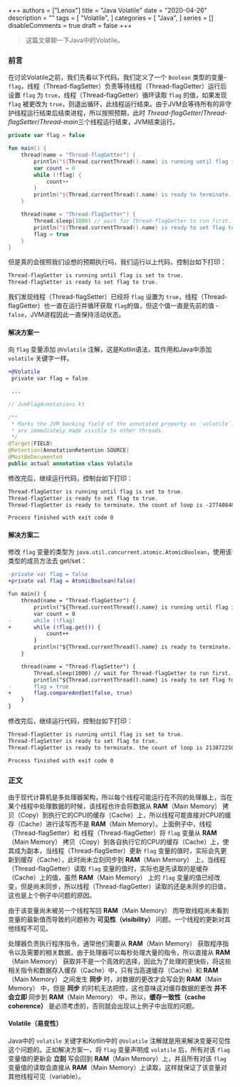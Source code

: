 +++
authors = ["Lenox"]
title = "Java Volatile"
date = "2020-04-26"
description = ""
tags = [
    "Volatile",
]
categories = [
    "Java",
]
series = []
disableComments = true
draft = false
+++

> 这篇文章聊一下Java中的Volatile。

### 前言

在讨论Volatile之前，我们先看以下代码。我们定义了一个 `Boolean` 类型的变量-`flag`，线程（Thread-flagSetter）负责等待线程（Thread-flagGetter）运行后设置 `flag` 为 `true`，线程（Thread-flagGetter）循环读取 `flag` 的值，如果发现 `flag` 被更改为 `true`，则退出循环，此线程运行结束。由于JVM会等待所有的非守护线程运行结束后结束进程，所以按照预期，此时 *Thread-flagGetter*/*Thread-flagSetter*/*Thread-main*三个线程运行结束，JVM结束运行。

```kotlin
private var flag = false

fun main() {
    thread(name = "Thread-flagGetter") {
        println("${Thread.currentThread().name} is running until flag is set to true.")
        var count = 0
        while (!flag) {
            count++
        }
        println("${Thread.currentThread().name} is ready to terminate. the count of loop is $count")
    }

    thread(name = "Thread-flagSetter") {
        Thread.sleep(1000) // wait for Thread-flagGetter to run first.
        println("${Thread.currentThread().name} is ready to set flag to true.")
        flag = true
    }
}
```

但是真的会按照我们设想的预期执行吗，我们运行以上代码，控制台如下打印：

```txt
Thread-flagGetter is running until flag is set to true.
Thread-flagSetter is ready to set flag to true.
```

我们发现线程（Thread-flagSetter）已经将 `flag` 设置为 `true`，线程（Thread-flagGetter）也一直在运行并循环获取 `flag`的值，但这个值一直是先前的值 - `false`，JVM进程因此一直保持活动状态。

#### 解决方案一

向 `flag` 变量添加 `@Volatile` 注解，这是Kotlin语法，其作用和Java中添加 `volatile` 关键字一样。

```diff
+@Volatile 
 private var flag = false

 ...

```

```kotlin
// JvmFlagAnnotations.kt

/**
 * Marks the JVM backing field of the annotated property as `volatile`, meaning that writes to this field
 * are immediately made visible to other threads.
 */
@Target(FIELD)
@Retention(AnnotationRetention.SOURCE)
@MustBeDocumented
public actual annotation class Volatile
```

修改完后，继续运行代码，控制台如下打印：

```txt
Thread-flagGetter is running until flag is set to true.
Thread-flagSetter is ready to set flag to true.
Thread-flagGetter is ready to terminate. the count of loop is -27740848

Process finished with exit code 0
```

#### 解决方案二

修改 `flag` 变量的类型为 `java.util.concurrent.atomic.AtomicBoolean`，使用该类型的成员方法去 get/set：

```diff
-private var flag = false
+private val flag = AtomicBoolean(false)

fun main() {
    thread(name = "Thread-flagGetter") {
        println("${Thread.currentThread().name} is running until flag is set to true.")
        var count = 0
-       while (!flag)
+       while (!flag.get()) {
            count++
        }
        println("${Thread.currentThread().name} is ready to terminate. the count of loop is $count")
    }

    thread(name = "Thread-flagSetter") {
        Thread.sleep(1000) // wait for Thread-flagGetter to run first.
        println("${Thread.currentThread().name} is ready to set flag to true.")
-       flag = true
+       flag.compareAndSet(false, true)
    }
}
```

修改完后，继续运行代码，控制台如下打印：

```txt
Thread-flagGetter is running until flag is set to true.
Thread-flagSetter is ready to set flag to true.
Thread-flagGetter is ready to terminate. the count of loop is 213872250

Process finished with exit code 0
```

### 正文

由于现代计算机是多处理器架构，所以每个线程可能运行在不同的处理器上，当在某个线程中处理数据的时候，该线程也许会将数据从 **RAM**（Main Memory） 拷贝（Copy）到执行它的CPU的缓存（Cache）上，所以线程可能直接对CPU的缓存（Cache）进行读写而不是 **RAM**（Main Memory）。上面例子中，线程（Thread-flagSetter）和 线程（Thread-flagGetter）将 `flag` 变量从 **RAM**（Main Memory） 拷贝（Copy）到各自执行它的CPU的缓存（Cache）上，使其成为副本，当线程（Thread-flagSetter）更新 `flag` 变量的值时，实际会先更新到缓存（Cache），此时尚未立刻同步到 **RAM**（Main Memory） 上，当线程（Thread-flagGetter）读取 `flag` 变量的值时，实际也是先读取的是缓存（Cache）上的值，虽然 **RAM**（Main Memory） 上的 `flag` 变量的值已经改变，但是尚未同步，所以线程（Thread-flagGetter）读取的还是未同步的旧值，这也是上个例子中问题的原因。

由于该变量尚未被另一个线程写回 **RAM**（Main Memory） 而导致线程尚未看到变量的最新值而导致的问题称为 **可见性（visibility）** 问题。一个线程的更新对其他线程不可见。

处理器负责执行程序指令，通常他们需要从 **RAM**（Main Memory） 获取程序指令以及需要的相关数据，由于处理器可以每秒处理大量的指令，所以直接从 **RAM**（Main Memory） 获取并不是一个高效的选择，因此为了处理的更快些，将这些相关指令和数据存入缓存（Cache）中，只有当高速缓存（Cache）和 **RAM**（Main Memory） 之间发生 **同步** 时，对数据的更改才会写会到 **RAM**（Main Memory） 中，但是 **同步** 的时机无法把控，这也意味这对缓存数据的更改 **并不会立即** 同步到 **RAM**（Main Memory） 中，所以，**缓存一致性（cache coherence）** 是必须考虑的，否则就会出现以上例子中出现的问题。

#### Volatile（易变性）

Java中的 `volatile` 关键字和Kotlin中的 `@Volatile` 注解就是用来解决变量可见性这个问题的。正如解决方案一，将 `flag` 变量声明成 `volatile` 后，所有对该 `flag` 变量值的更新会 **立刻** 写会回到 **RAM**（Main Memory）上，并且所有对该 `flag` 变量值的读取会直接从 **RAM**（Main Memory）上读取，这样就保证了该变量对其他线程可见（variable）。
